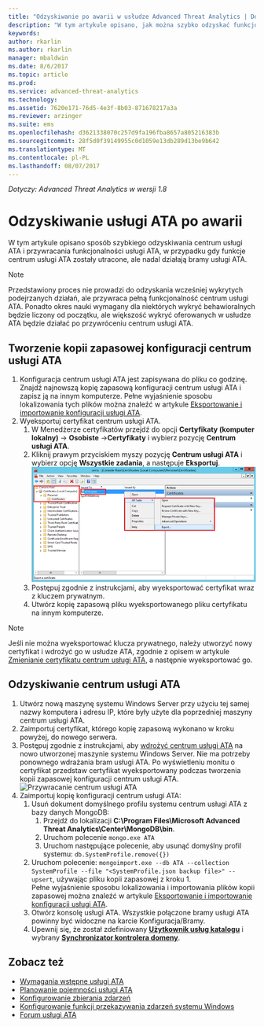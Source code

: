 ```yaml
---
title: "Odzyskiwanie po awarii w usłudze Advanced Threat Analytics | Dokumentacja firmy Microsoft"
description: "W tym artykule opisano, jak można szybko odzyskać funkcjonalność usługi ATA po awarii"
keywords: 
author: rkarlin
ms.author: rkarlin
manager: mbaldwin
ms.date: 8/6/2017
ms.topic: article
ms.prod: 
ms.service: advanced-threat-analytics
ms.technology: 
ms.assetid: 7620e171-76d5-4e3f-8b03-871678217a3a
ms.reviewer: arzinger
ms.suite: ems
ms.openlocfilehash: d3621338070c257d9fa196fba8657a805216383b
ms.sourcegitcommit: 28f5d0f39149955c0d1059e13db289d13be9b642
ms.translationtype: MT
ms.contentlocale: pl-PL
ms.lasthandoff: 08/07/2017
---
```

*Dotyczy: Advanced Threat Analytics w wersji 1.8*



# <a name="ata-disaster-recovery"></a>Odzyskiwanie usługi ATA po awarii
W tym artykule opisano sposób szybkiego odzyskiwania centrum usługi ATA i przywracania funkcjonalności usługi ATA, w przypadku gdy funkcje centrum usługi ATA zostały utracone, ale nadal działają bramy usługi ATA. 

>[!NOTE]
> Przedstawiony proces nie prowadzi do odzyskania wcześniej wykrytych podejrzanych działań, ale przywraca pełną funkcjonalność centrum usługi ATA. Ponadto okres nauki wymagany dla niektórych wykryć behawioralnych będzie liczony od początku, ale większość wykryć oferowanych w usłudze ATA będzie działać po przywróceniu centrum usługi ATA. 

## <a name="back-up-your-ata-center-configuration"></a>Tworzenie kopii zapasowej konfiguracji centrum usługi ATA

1. Konfiguracja centrum usługi ATA jest zapisywana do pliku co godzinę. Znajdź najnowszą kopię zapasową konfiguracji centrum usługi ATA i zapisz ją na innym komputerze. Pełne wyjaśnienie sposobu lokalizowania tych plików można znaleźć w artykule [Eksportowanie i importowanie konfiguracji usługi ATA](/advanced-threat-analytics/deploy-use/ata-configuration-file). 
2. Wyeksportuj certyfikat centrum usługi ATA.
    1. W Menedżerze certyfikatów przejdź do opcji **Certyfikaty (komputer lokalny)** -> **Osobiste** ->**Certyfikaty** i wybierz pozycję **Centrum usługi ATA**.
    2. Kliknij prawym przyciskiem myszy pozycję **Centrum usługi ATA** i wybierz opcję **Wszystkie zadania**, a następuje **Eksportuj**. 
     ![Certyfikat centrum usługi ATA](media/ata-center-cert.png)
    3. Postępuj zgodnie z instrukcjami, aby wyeksportować certyfikat wraz z kluczem prywatnym.
    4. Utwórz kopię zapasową pliku wyeksportowanego pliku certyfikatu na innym komputerze.

  > [!NOTE] 
  > Jeśli nie można wyeksportować klucza prywatnego, należy utworzyć nowy certyfikat i wdrożyć go w usłudze ATA, zgodnie z opisem w artykule [Zmienianie certyfikatu centrum usługi ATA](/advanced-threat-analytics/deploy-use/modifying-ata-config-centercert), a następnie wyeksportować go. 

## <a name="recover-your-ata-center"></a>Odzyskiwanie centrum usługi ATA

1. Utwórz nową maszynę systemu Windows Server przy użyciu tej samej nazwy komputera i adresu IP, które były użyte dla poprzedniej maszyny centrum usługi ATA.
4. Zaimportuj certyfikat, którego kopię zapasową wykonano w kroku powyżej, do nowego serwera.
5. Postępuj zgodnie z instrukcjami, aby [wdrożyć centrum usługi ATA](/advanced-threat-analytics/deploy-use/install-ata-step1) na nowo utworzonej maszynie systemu Windows Server. Nie ma potrzeby ponownego wdrażania bram usługi ATA. Po wyświetleniu monitu o certyfikat przedstaw certyfikat wyeksportowany podczas tworzenia kopii zapasowej konfiguracji centrum usługi ATA. 
![Przywracanie centrum usługi ATA](media/disaster-recovery-deploymentss.png)
6. Zaimportuj kopię konfiguracji centrum usługi ATA:
    1. Usuń dokument domyślnego profilu systemu centrum usługi ATA z bazy danych MongoDB: 
        1. Przejdź do lokalizacji **C:\Program Files\Microsoft Advanced Threat Analytics\Center\MongoDB\bin**. 
        2. Uruchom polecenie `mongo.exe ATA` 
        3. Uruchom następujące polecenie, aby usunąć domyślny profil systemu: `db.SystemProfile.remove({})`
    2. Uruchom polecenie: `mongoimport.exe --db ATA --collection SystemProfile --file "<SystemProfile.json backup file>" --upsert`, używając pliku kopii zapasowej z kroku 1.</br>
    Pełne wyjaśnienie sposobu lokalizowania i importowania plików kopii zapasowej można znaleźć w artykule [Eksportowanie i importowanie konfiguracji usługi ATA](/advanced-threat-analytics/deploy-use/ata-configuration-file). 
    3. Otwórz konsolę usługi ATA. Wszystkie połączone bramy usługi ATA powinny być widoczne na karcie Konfiguracja/Bramy. 
    5. Upewnij się, że został zdefiniowany [**Użytkownik usług katalogu**](/advanced-threat-analytics/deploy-use/install-ata-step2) i wybrany [**Synchronizator kontrolera domeny**](/advanced-threat-analytics/deploy-use/install-ata-step5). 






## <a name="see-also"></a>Zobacz też
- [Wymagania wstępne usługi ATA](/advanced-threat-analytics/plan-design/ata-prerequisites)
- [Planowanie pojemności usługi ATA](/advanced-threat-analytics/plan-design/ata-capacity-planning)
- [Konfigurowanie zbierania zdarzeń](/advanced-threat-analytics/deploy-use/configure-event-collection)
- [Konfigurowanie funkcji przekazywania zdarzeń systemu Windows](/advanced-threat-analytics/deploy-use/configure-event-collection#configuring-windows-event-forwarding)
- [Forum usługi ATA](https://social.technet.microsoft.com/Forums/security/home?forum=mata)
